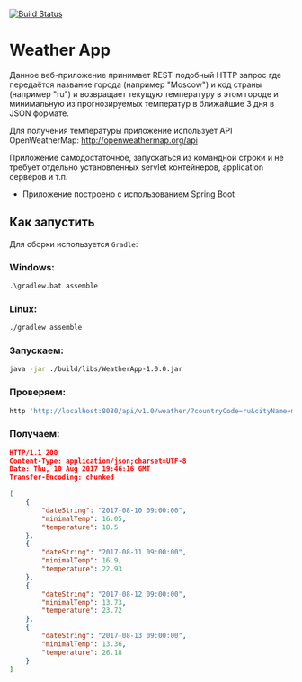 [![Build Status](https://travis-ci.org/romask17/Weather-App.svg?branch=master)](https://travis-ci.org/romask17/Weather-App)

# Weather App

Данное веб-приложение принимает REST-подобный HTTP запрос где передаётся название города (например "Moscow") и код страны (например "ru") и возвращает текущую температуру в этом городе и минимальную из прогнозируемых температур в ближайшие 3 дня в JSON формате.

Для получения температуры приложение использует API OpenWeatherMap: http://openweathermap.org/api

Приложение самодостаточное, запускаться из командной строки и не требует отдельно установленных servlet контейнеров, application серверов и т.п.

* Приложение построено с использованием Spring Boot

## Как запустить

Для сборки используется `Gradle`:

### Windows:

```ps
.\gradlew.bat assemble
```
### Linux:
```sh
./gradlew assemble
```
### Запускаем:
```sh
java -jar ./build/libs/WeatherApp-1.0.0.jar
```
### Проверяем:

```sh
http 'http://localhost:8080/api/v1.0/weather/?countryCode=ru&cityName=moscow'
```
### Получаем:
```json
HTTP/1.1 200
Content-Type: application/json;charset=UTF-8
Date: Thu, 10 Aug 2017 19:46:16 GMT
Transfer-Encoding: chunked

[
    {
        "dateString": "2017-08-10 09:00:00",
        "minimalTemp": 16.05,
        "temperature": 18.5
    },
    {
        "dateString": "2017-08-11 09:00:00",
        "minimalTemp": 16.9,
        "temperature": 22.93
    },
    {
        "dateString": "2017-08-12 09:00:00",
        "minimalTemp": 13.73,
        "temperature": 23.72
    },
    {
        "dateString": "2017-08-13 09:00:00",
        "minimalTemp": 13.36,
        "temperature": 26.18
    }
]

```
